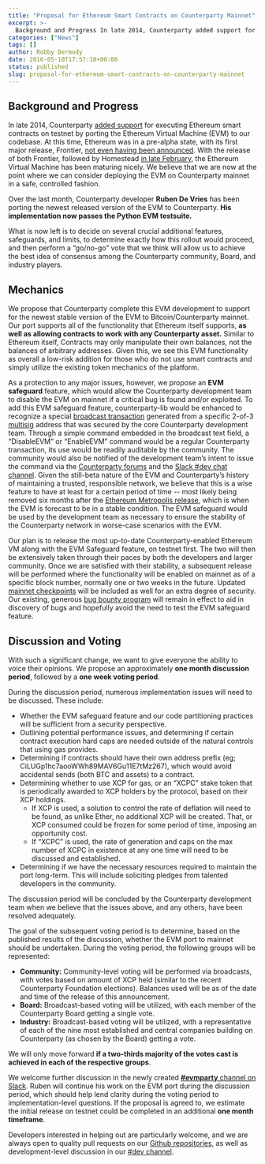 ```yaml
---
title: "Proposal for Ethereum Smart Contracts on Counterparty Mainnet"
excerpt: >-
  Background and Progress In late 2014, Counterparty added support for executing Ethereum smart contracts on testnet by porting the Ethereum Virtual Machine (EVM) to our codebase. At this time, Ethereum was in a pre-alpha state, with its first major release, Frontier, not even having been announced. With the release of both Frontier, followed by Homestead
categories: ["News"]
tags: []
author: Robby Dermody
date: 2016-05-10T17:57:18+00:00
status: published
slug: proposal-for-ethereum-smart-contracts-on-counterparty-mainnet
---
```


## Background and Progress

In late 2014, Counterparty [added support](http://counterparty.local/news/counterparty-recreates-ethereums-smart-contract-platform-on-bitcoin/) for executing Ethereum smart contracts on testnet by porting the Ethereum Virtual Machine (EVM) to our codebase. At this time, Ethereum was in a pre-alpha state, with its first major release, Frontier, [not even having been announced](https://blog.ethereum.org/2015/07/22/frontier-is-coming-what-to-expect-and-how-to-prepare/). With the release of both Frontier, followed by Homestead [in late February](https://blog.ethereum.org/2016/02/29/homestead-release/), the Ethereum Virtual Machine has been maturing nicely. We believe that we are now at the point where we can consider deploying the EVM on Counterparty mainnet in a safe, controlled fashion.

Over the last month, Counterparty developer **Ruben De Vries** has been porting the newest released version of the EVM to Counterparty. **His implementation now passes the Python EVM testsuite.**

What is now left is to decide on several crucial additional features, safeguards, and limits, to determine exactly how this rollout would proceed, and then perform a “go/no-go” vote that we think will allow us to achieve the best idea of consensus among the Counterparty community, Board, and industry players.

## Mechanics

We propose that Counterparty complete this EVM development to support for the newest stable version of the EVM to Bitcoin/Counterparty mainnet. Our port supports all of the functionality that Ethereum itself supports, **as well as allowing contracts to work with any Counterparty asset.** Similar to Ethereum itself, Contracts may only manipulate their own balances, not the balances of arbitrary addresses. Given this, we see this EVM functionality as overall a low-risk addition for those who do not use smart contracts and simply utilize the existing token mechanics of the platform.

As a protection to any major issues, however, we propose an **EVM safeguard** feature, which would allow the Counterparty development team to disable the EVM on mainnet if a critical bug is found and/or exploited. To add this EVM safeguard feature, counterparty-lib would be enhanced to recognize a special [broadcast transaction](http://counterparty.local/docs/broadcast/) generated from a specific 2-of-3 [multisig](http://counterparty.local/docs/multisig_counterwallet/) address that was secured by the core Counterparty development team. Through a simple command embedded in the broadcast text field, a “DisableEVM” or “EnableEVM” command would be a regular Counterparty transaction, its use would be readily auditable by the community. The community would also be notified of the development team’s intent to issue the command via the [Counterparty forums](https://counterpartytalk.org/) and the [Slack #dev chat channel](http://slack.counterparty.io/). Given the still-beta nature of the EVM and Counterparty’s history of maintaining a trusted, responsible network, we believe that this is a wise feature to have at least for a certain period of time -- most likely being removed six months after the [Ethereum Metropolis release](https://blog.ethereum.org/2015/03/03/ethereum-launch-process/), which is when the EVM is forecast to be in a stable condition. The EVM safeguard would be used by the development team as necessary to ensure the stability of the Counterparty network in worse-case scenarios with the EVM.

Our plan is to release the most up-to-date Counterparty-enabled Ethereum VM along with the EVM Safeguard feature, on testnet first. The two will then be extensively taken through their paces by both the developers and larger community. Once we are satisfied with their stability, a subsequent release will be performed where the functionality will be enabled on mainnet as of a specific block number, normally one or two weeks in the future. Updated [mainnet checkpoints](https://github.com/CounterpartyXCP/counterparty-lib/blob/master/counterpartylib/lib/check.py) will be included as well for an extra degree of security. Our existing, generous [bug bounty program](http://counterparty.local/bounties/) will remain in effect to aid in discovery of bugs and hopefully avoid the need to test the EVM safeguard feature.

## Discussion and Voting

With such a significant change, we want to give everyone the ability to voice their opinions. We propose an approximately **one month discussion period**, followed by a **one week voting period**.

During the discussion period, numerous implementation issues will need to be discussed. These include:

-   Whether the EVM safeguard feature and our code partitioning practices will be sufficient from a security perspective.
-   Outlining potential performance issues, and determining if certain contract execution hard caps are needed outside of the natural controls that using gas provides.
-   Determining if contracts should have their own address prefix (eg; CiLUGp1hc7aooWWh89MAV6Gu11E7tMz267), which would avoid accidental sends (both BTC and assets) to a contract.
-   Determining whether to use XCP for gas, or an “XCPC” stake token that is periodically awarded to XCP holders by the protocol, based on their XCP holdings.
    -   If XCP is used, a solution to control the rate of deflation will need to be found, as unlike Ether, no additional XCP will be created. That, or XCP consumed could be frozen for some period of time, imposing an opportunity cost.
    -   If “XCPC” is used, the rate of generation and caps on the max number of XCPC in existence at any one time will need to be discussed and established.
-   Determining if we have the necessary resources required to maintain the port long-term. This will include soliciting pledges from talented developers in the community.

The discussion period will be concluded by the Counterparty development team when we believe that the issues above, and any others, have been resolved adequately.

The goal of the subsequent voting period is to determine, based on the published results of the discussion, whether the EVM port to mainnet should be undertaken. During the voting period, the following groups will be represented:

-   **Community:** Community-level voting will be performed via broadcasts, with votes based on amount of XCP held (similar to the recent Counterparty Foundation elections). Balances used will be as of the date and time of the release of this announcement.
-   **Board:** Broadcast-based voting will be utilized, with each member of the Counterparty Board getting a single vote.
-   **Industry:** Broadcast-based voting will be utilized, with a representative of each of the nine most established and central companies building on Counterparty (as chosen by the Board) getting a vote.

We will only move forward **if a two-thirds majority of the votes cast is achieved in each of the respective groups**.

We welcome further discussion in the newly created [**#evmparty** channel on Slack](http://slack.counterparty.io/). Ruben will continue his work on the EVM port during the discussion period, which should help lend clarity during the voting period to implementation-level questions. If the proposal is agreed to, we estimate the initial release on testnet could be completed in an additional **one month timeframe**.

Developers interested in helping out are particularly welcome, and we are always open to quality pull requests on our [Github repositories](https://github.com/CounterpartyXCP), as well as development-level discussion in our [#dev channel](http://slack.counterparty.io).